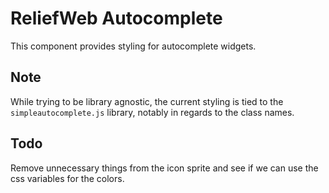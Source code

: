 ReliefWeb Autocomplete
======================

This component provides styling for autocomplete widgets.

Note
----

While trying to be library agnostic, the current styling is tied to the
`simpleautocomplete.js` library, notably in regards to the class names.

Todo
----

Remove unnecessary things from the icon sprite and see if we can use the
css variables for the colors.
